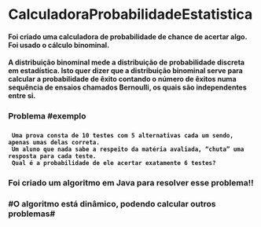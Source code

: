 # CalculadoraProbabilidadeEstatistica

<h4>Foi criado uma calculadora de probabilidade de chance de acertar algo. Foi usado o cálculo binominal.</h4>

<b> A distribuição binominal mede a distribuição de probabilidade discreta em estadística. Isto quer dizer que a distribuição binominal serve para calcular a probabilidade de êxito contando o número de êxitos numa sequência de ensaios chamados Bernoulli, os quais são independentes entre si. </b>



<h3>Problema #exemplo<h3>

<h4> 
     
     Uma prova consta de 10 testes com 5 alternativas cada um sendo, apenas umas delas correta.
     Um aluno que nada sabe a respeito da matéria avaliada, “chuta” uma resposta para cada teste.
     Qual é a probabilidade de ele acertar exatamente 6 testes?
</h4>

<h3>Foi criado um algoritmo em Java para resolver esse problema!! <h3>
<h3>#O algoritmo está dinâmico, podendo calcular outros problemas#</h3>
